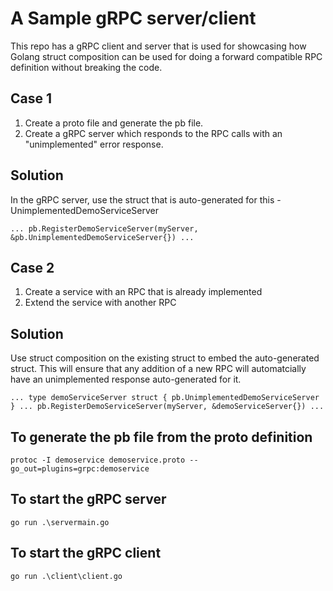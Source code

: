 # A Sample gRPC server/client

This repo has a gRPC client and server that is used for showcasing how Golang struct composition can be used for doing a forward compatible RPC definition without breaking the code.

## Case 1

1. Create a proto file and generate the pb file.
2. Create a gRPC server which responds to the RPC calls with an "unimplemented" error response.

## Solution

In the gRPC server, use the struct that is auto-generated for this - UnimplementedDemoServiceServer

`... pb.RegisterDemoServiceServer(myServer, &pb.UnimplementedDemoServiceServer{}) ...`

## Case 2

1. Create a service with an RPC that is already implemented
2. Extend the service with another RPC

## Solution

Use struct composition on the existing struct to embed the auto-generated struct.
This will ensure that any addition of a new RPC will automatcially have an unimplemented response auto-generated for it.

`... type demoServiceServer struct { pb.UnimplementedDemoServiceServer } ... pb.RegisterDemoServiceServer(myServer, &demoServiceServer{}) ...`

## To generate the pb file from the proto definition

`protoc -I demoservice demoservice.proto --go_out=plugins=grpc:demoservice`

## To start the gRPC server

`go run .\servermain.go`

## To start the gRPC client

`go run .\client\client.go`
